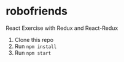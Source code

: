 # robofriends
React Exercise with Redux and React-Redux

1. Clone this repo
2. Run `npm install`
3. Run `npm start`
